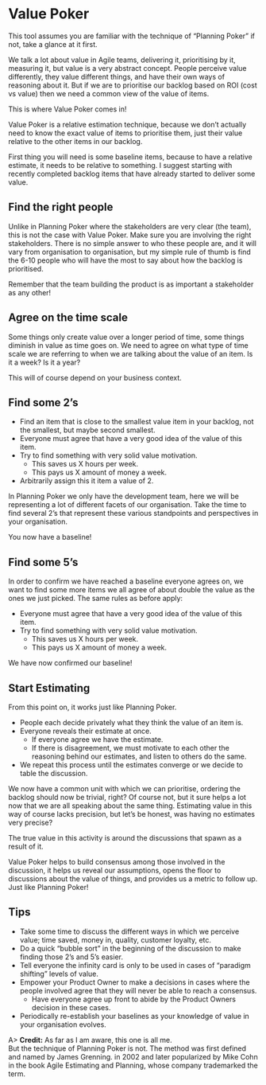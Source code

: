 # Value Poker

This tool assumes you are familiar with the technique of “Planning Poker” if not, take a glance at it first.

We talk a lot about value in Agile teams, delivering it, prioritising by it, measuring it, but value is a very abstract concept. People perceive value differently, they value different things, and have their own ways of reasoning about it. But if we are to prioritise our backlog based on ROI (cost vs value) then we need a common view of the value of items.

This is where Value Poker comes in!

Value Poker is a relative estimation technique, because we don’t actually need to know the exact value of items to prioritise them, just their value relative to the other items in our backlog. 

First thing you will need is some baseline items, because to have a relative estimate, it needs to be relative to something. I suggest starting with recently completed backlog items that have already started to deliver some value.

## Find the right people

Unlike in Planning Poker where the stakeholders are very clear (the team), this is not the case with Value Poker. Make sure you are involving the right stakeholders. There is no simple answer to who these people are, and it will vary from organisation to organisation, but my simple rule of thumb is find the 6-10 people who will have the most to say about how the backlog is prioritised.

Remember that the team building the product is as important a stakeholder as any other!

## Agree on the time scale

Some things only create value over a longer period of time, some things diminish in value as time goes on. We need to agree on what type of time scale we are referring to when we are talking about the value of an item. Is it a week? Is it a year?

This will of course depend on your business context.

## Find some 2’s

- Find an item that is close to the smallest value item in your backlog, not the smallest, but maybe second smallest.
- Everyone must agree that have a very good idea of the value of this item.
- Try to find something with very solid value motivation.
  * This saves us X hours per week.
  * This pays us X amount of money a week.
- Arbitrarily assign this it item a value of 2.

In Planning Poker we only have the development team, here we will be representing a lot of different facets of our organisation. Take the time to find several 2’s that represent these various standpoints and perspectives in your organisation.

You now have a baseline!

## Find some 5’s

In order to confirm we have reached a baseline everyone agrees on, we want to find some more items we all agree of about double the value as the ones we just picked. The same rules as before apply:

- Everyone must agree that have a very good idea of the value of this item.
- Try to find something with very solid value motivation.
  * This saves us X hours per week.
  * This pays us X amount of money a week.

We have now confirmed our baseline!

## Start Estimating

From this point on, it works just like Planning Poker.

- People each decide privately what they think the value of an item is.
- Everyone reveals their estimate at once.
  * If everyone agree we have the estimate.
  * If there is disagreement, we must motivate to each other the reasoning behind our estimates, and listen to others do the same.
- We repeat this process until the estimates converge or we decide to table the discussion.

We now have a common unit with which we can prioritise, ordering the backlog should now be trivial, right? Of course not, but it sure helps a lot now that we are all speaking about the same thing. Estimating value in this way of course lacks precision, but let’s be honest, was having no estimates very precise?

The true value in this activity is around the discussions that spawn as a result of it.

Value Poker helps to build consensus among those involved in the discussion, it helps us reveal our assumptions, opens the floor to discussions about the value of things, and provides us a metric to follow up. Just like Planning Poker!

## Tips
- Take some time to discuss the different ways in which we perceive value; time saved, money in, quality, customer loyalty, etc.
- Do a quick “bubble sort” in the beginning of the discussion to make finding those 2’s and 5’s easier.
- Tell everyone the infinity card is only to be used in cases of “paradigm shifting” levels of value.
- Empower your Product Owner to make a decisions in cases where the people involved agree that they will never be able to reach a consensus.
  * Have everyone agree up front to abide by the Product Owners decision in these cases.
- Periodically re-establish your baselines as your knowledge of value in your organisation evolves.

A> **Credit:** As far as I am aware, this one is all me.  
But the technique of Planning Poker is not. The method was first defined and named by James Grenning. in 2002 and later popularized by Mike Cohn in the book Agile Estimating and Planning, whose company trademarked the term.
